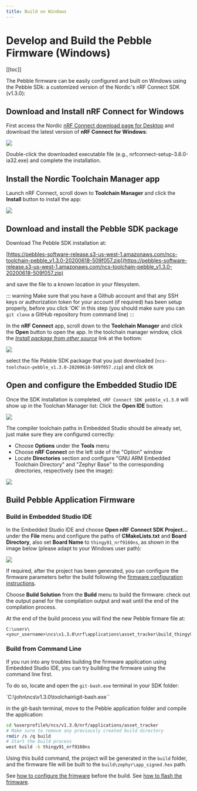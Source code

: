 ```yaml
---
title: Build on Windows
---
```


# Develop and Build the Pebble Firmware (Windows)

[[toc]]

The Pebble firmware can be easily configured and built on Windows using the Pebble SDk: a customized version of the Nordic's nRF Connect SDK (v1.3.0):

## Download and Install nRF Connect for Windows

First access the Nordic [nRF Connect download page for Desktop](https://www.nordicsemi.com/Software-and-tools/Development-Tools/nRF-Connect-for-desktop/Download#infotabs) and download the latest version of **nRF Connect for Windows**:

![](/img/developer/pebble-sdk/one_click_fig1.png)

Double-click the downloaded executable file (e.g., nrfconnect-setup-3.6.0-ia32.exe) and complete the installation.

## Install the Nordic Toolchain Manager app

Launch nRF Connect, scroll down to **Toolchain Manager** and click the **Install** button to install the app:

![](/img/developer/pebble-sdk/one_click_fig2.png)

## Download and install the Pebble SDK package

Download The Pebble SDK installation at:

[https://pebbles-software-release.s3-us-west-1.amazonaws.com/ncs-toolchain-pebble_v1.3.0-20200618-509f057.zip](https://pebbles-software-release.s3-us-west-1.amazonaws.com/ncs-toolchain-pebble_v1.3.0-20200618-509f057.zip)

and save the file to a known location in your filesystem.

::: warning
Make sure that you have a Github account and that any SSH keys or authorization token for your account (if required) has been setup properly, before you click 'OK' in this step (you should make sure you can `git clone` a GitHub repository from command line)
:::

In the **nRF Connect** app, scroll down to the **Toolchain Manager** and click the **Open** button to open the app. In the toolchain manager window, click the _<u>Install package from other source</u>_ link at the bottom:

![](/img/developer/pebble-sdk/one_click_fig3.png)

select the file Pebble SDK package that you just downloaded (`ncs-toolchain-pebble_v1.3.0-20200618-509f057.zip`) and click `OK`

## Open and configure the Embedded Studio IDE

Once the SDK installation is completed, `nRF Connect SDK pebble_v1.3.0` will show up in the Toolchan Manager list: Click the **Open IDE** button:

![](/img/developer/pebble-sdk/one_click_fig4.png)

The compiler toolchain paths in Embedded Studio should be already set, just make sure they are configured correctly:

- Choose **Options** under the **Tools** menu
- Choose **nRF Connect** on the left side of the "Option" window
- Locate **Directories** section and configure "GNU ARM Embedded Toolchain Directory" and "Zephyr Base" to the corresponding directories, respectively (see the image):

![](/img/developer/pebble-sdk/one_click_fig6.png)

## Build Pebble Application Firmware

### Build in Embedded Studio IDE

In the Embedded Studio IDE and choose **Open nRF Connect SDK Project...** under the **File** menu and configure the paths of **CMakeLists.txt** and **Board Directory**, also set **Board Name** to `thingy91_nrf9160ns`, as shown in the image below (please adapt to your Windows user path):

![](/img/developer/pebble-sdk/one_click_fig5.png)

If required, after the project has been generated, you can configure the firmware parameters befor the build following the [firmware configuration instructions](pebble-configure).

Choose **Build Solution** from the **Build** menu to build the firmware: check out the output panel for the compilation output and wait until the end of the compilation process.

At the end of the build process you will find the new Pebble firmare file at:

```
C:\users\<your_username>\ncs\v1.3.0\nrf\applications\asset_tracker\build_thingy91_nrf9160ns\zephyr\app_signed.hex
```

### Build from Command Line

If you run into any troubles building the firmware application using Embedded Studio IDE, you can try building the firmware using the command line first.

To do so, locate and open the `git-bash.exe` terminal in your SDK folder:

`C:\john\ncs\v1.3.0\toolchain\git-bash.exe``

in the git-bash terminal, move to the Pebble application folder and compile the application:

```sh
cd %userprofile%/ncs/v1.3.0/nrf/applications/asset_tracker
# Make sure to remove any previously created build directory
rmdir /s /q build
# Start the build process
west build -b thingy91_nrf9160ns
```

Using this build command, the project will be generated in the `build` folder, and the firmware file will be built to the `build\zephyr\app_signed.hex` path.

See [how to configure the frimware](pebble-configure) before the build.
See [how to flash the frimware](pebble-flash).
